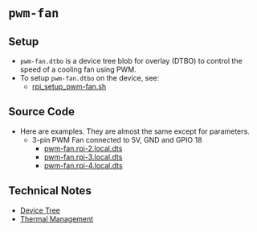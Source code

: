 # `pwm-fan`

## Setup

- `pwm-fan.dtbo` is a device tree blob for overlay (DTBO) to control the speed of a cooling fan using PWM.
- To setup `pwm-fan.dtbo` on the device, see:
  - [rpi_setup_pwm-fan.sh](../../rpi_setup_pwm-fan.sh)

## Source Code

- Here are examples. They are almost the same except for parameters.
  - 3-pin PWM Fan connected to 5V, GND and GPIO 18
    - [pwm-fan.rpi-2.local.dts](./pwm-fan.rpi-2.local.dts)
    - [pwm-fan.rpi-3.local.dts](./pwm-fan.rpi-3.local.dts)
    - [pwm-fan.rpi-4.local.dts](./pwm-fan.rpi-4.local.dts)

## Technical Notes

- [Device Tree](<Device Tree.md>)
- [Thermal Management](<Thermal Management.md>)
